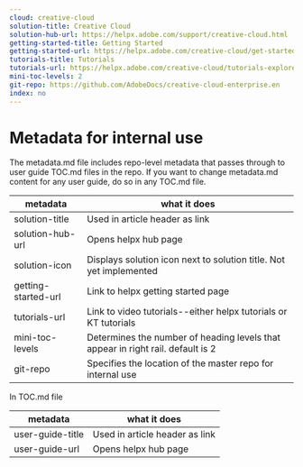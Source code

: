 ```yaml
---
cloud: creative-cloud
solution-title: Creative Cloud
solution-hub-url: https://helpx.adobe.com/support/creative-cloud.html
getting-started-title: Getting Started
getting-started-url: https://helpx.adobe.com/creative-cloud/get-started.html
tutorials-title: Tutorials
tutorials-url: https://helpx.adobe.com/creative-cloud/tutorials-explore.html
mini-toc-levels: 2
git-repo: https://github.com/AdobeDocs/creative-cloud-enterprise.en
index: no
---
```


# Metadata for internal use

The metadata.md file includes repo-level metadata that passes through to user guide TOC.md files in the repo. If you want to change metadata.md content for any user guide, do so in any TOC.md file.

| metadata | what it does |
|--- |--- |
| solution-title | Used in article header as link |
| solution-hub-url | Opens helpx hub page |
| solution-icon | Displays solution icon next to solution title. Not yet implemented |
| getting-started-url | Link to helpx getting started page |
| tutorials-url | Link to video tutorials--either helpx tutorials or KT tutorials |
| mini-toc-levels | Determines the number of heading levels that appear in right rail. default is 2 |
| git-repo | Specifies the location of the master repo for internal use |

In TOC.md file

| metadata | what it does |
|--- |--- |
| user-guide-title | Used in article header as link |
| user-guide-url | Opens helpx hub page |
